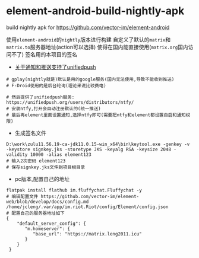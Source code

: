 # element-android-build-nightly-apk
build nightly apk for https://github.com/vector-im/element-android


使用`element-android`的`nightly`版本进行构建
自定义了默认的`matrix`和`matrix.to`服务器地址(action可以选择)
使得在国内能直接使用(`matrix.org`国内访问不了)
签名用的本项目的签名

- [关于通知和推送支持了unifiedpush](https://github.com/vector-im/element-android/blob/develop/docs/unifiedpush.md)

```shell
# gplay(nightly就是)默认是用的google服务(国内无法使用,导致不能收到推送)
# F-Droid使用的是后台轮询(理论来说比较费电)

# 然后提供了unifiedpush服务: https://unifiedpush.org/users/distributors/ntfy/
# 安装ntfy,打开会自动注册默认的(统一推送)
# 最后再element里面设置通知,选择ntfy即可(需要把ntfy和element都设置自启和通知权限)
```

- 生成签名文件

```shell
D:\work\zulu11.56.19-ca-jdk11.0.15-win_x64\bin\keytool.exe -genkey -v -keystore signkey.jks -storetype JKS -keyalg RSA -keysize 2048 -validity 10000 -alias element123
# 输入2次密码 element123
# 保存signkey.jks文件到项目根目录
```

- pc版本,配置自己的地址

```shell
flatpak install flathub im.fluffychat.Fluffychat -y
# 编辑配置文件 https://github.com/vector-im/element-web/blob/develop/docs/config.md
/home/jcleng/.var/app/im.riot.Riot/config/Element/config.json
# 配置自己的服务器地址如下
{
    "default_server_config": {
       "m.homeserver": {
          "base_url": "https://matrix.leng2011.icu"
       }
    }
 }

```
